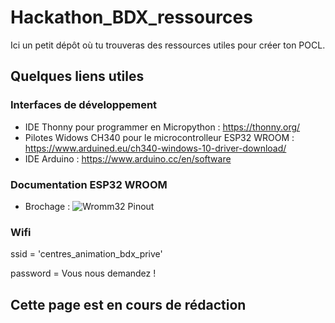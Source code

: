 # Hackathon_BDX_ressources
Ici un petit dépôt où tu trouveras des ressources utiles pour créer ton POCL.

## Quelques liens utiles
### Interfaces de développement
- IDE Thonny pour programmer en Micropython : https://thonny.org/
- Pilotes Widows CH340 pour le microcontrolleur ESP32 WROOM : https://www.arduined.eu/ch340-windows-10-driver-download/
- IDE Arduino : https://www.arduino.cc/en/software

### Documentation ESP32 WROOM
- Brochage :
![Wromm32 Pinout](https://mischianti.org/wp-content/uploads/2021/03/ESP32-DOIT-DEV-KIT-v1-pinout-mischianti-1536x752.jpg)

### Wifi

ssid = 'centres_animation_bdx_prive'

password = Vous nous demandez !

## Cette page est en cours de rédaction

